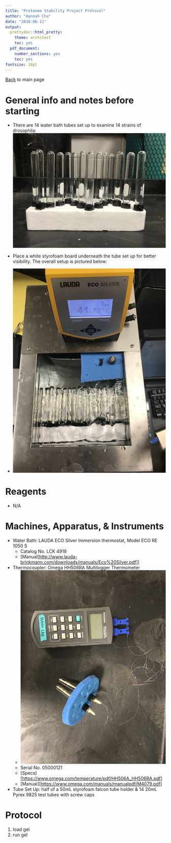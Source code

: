 ```yaml
---
title: "Proteome Stability Project Protocol"
author: "Hannah Chu"
date: "2018-06-11"
output:
  prettydoc::html_pretty:
    theme: architect
    toc: yes
  pdf_document:
    number_sections: yes
    toc: yes
fontsize: 18pt
---
```


[Back](https://adnguyen.github.io/Hahn_lab_protocols/) to main page

# General info and notes before starting 
* There are 14 water bath tubes set up to examine 14 strains of drosophila:
![wb](https://github.com/HannahHChu/Notebooks/blob/master/Images/water_bath_tubes5.JPG)

* Place a white styrofoam board underneath the tube set up for better visibility. The overall setup is pictured below:
* ![overall](https://github.com/HannahHChu/Notebooks/blob/master/Images/IMG_7946.JPG)

# Reagents 
* N/A

# Machines, Apparatus, & Instruments
* Water Bath: LAUDA ECO Silver Immersion thermostat, Model ECO RE 1050 S  
	* Catalog No. LCK 4918
	* [Manual[http://www.lauda-brinkmann.com/downloads/manuals/Eco%20Silver.pdf]]
* Thermocoupler: Omega HH506RA Multilogger Thermometer
	* ![pic](https://github.com/HannahHChu/Notebooks/blob/master/Images/thermocooler3.JPG)
	* Serial No. 05000121
	* [Specs][https://www.omega.com/temperature/pdf/HH506A_HH506RA.pdf]
	* [Manual][https://www.omega.com/manuals/manualpdf/M4079.pdf]
* Tube Set Up: half of a 50mL styrofoam falcon tube holder & 14 20mL Pyrex 9825 test tubes with screw caps


# Protocol

1. load gel
2. run gel